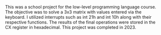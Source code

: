 This was a school project for the low-level programming language course. The objective was to solve a 3x3 matrix with values entered via the keyboard. I utilized interrupts such as int 21h and int 10h along with their respective functions. The results of the final operations were stored in the CX register in hexadecimal. This project was completed in 2023.